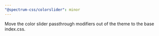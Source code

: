 ```yaml
---
"@spectrum-css/colorslider": minor
---
```


Move the color slider passthrough modifiers out of the theme to the base index.css.
